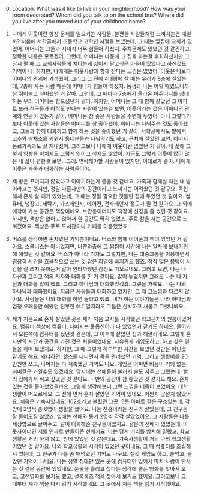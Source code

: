 0. Location. What was it like to live in your neighborhood? How was your room decorated? Whom did you talk to on the school bus? Where did you live after you moved out of your childhood home?

1. 나에게 이웃이란 항상 문제를 일으키는 사람들, 불편한 사람들처럼 느껴지는건 왜일까? 처음에 서학골에서 초등학교 고학년 시절을 보냈는데, 그 때는 옆집에 교회가 있었어. 어머니는 그들과 지내기 너무 힘들어 하셨지. 주차문제도 있었던 것 같긴하고. 정확한 내용은 모르겠어. 그런데, 어머니는 나중에 그 집을 파는걸 후회하셨지만 그 당시 팔 때 그 교회사람들에 치이는게 싫어서 팔고싶은 마음이 있었다고 하신것도 기억이 나. 하지만, 나에게는 이웃사람과 함께 산다는 느낌은 없었어. 이웃은 나보다 어머니의 관계에 가까웠어. 그리고 그 전에 4대림에 살 때는 우리가 8층에 살았는데, 7층에 사는 사람 때문에 어머니가 힘들어 하셨지. 동생과 나는 어릴 때였느니까 참 뛰어놀고 싶어했던 거 같아. 그런데, 그 때마다 7층에서 올라온 아주머니를 상대하는 우리 어머니는 힘드셨던거 같아. 하지만, 어머니는 그 때 함께 살았던 그 아파트 또래 친구들과 아직도 만나는 사람이 있는걸 보면, 이웃이라는 것은 어머니의 관계와 연관이 있는거 같아. 어머니는 참 좋은 사람들을 주변에 두었어. 아니 그렇다기보다 이웃에 있는 사람들은 어머니를 참 좋아했어. 어머니는 나눠주는 것도 좋아했고, 그들과 함께 대화하고 함께 하는 것을 좋아했던 거 같아. 서학골에서도 밭에서 고추와 쌈채소를 키워서 동네분들과 나눠먹기도 하고, 근처에 살았던 교인, 아버지 동료가족과도 잘 지내셨어. 그러고보니 나에게 이웃이란 없었던 거 같아. 내 삶에 그렇게 영향을 미치지도 그렇게 엮이고 싶지도 않았어. 지금도 그렇게 이웃이 많이 않은 내 삶이 편한걸 보면...그래. 연락해야할 사람들이 있지만, 이대로가 좋아. 나에게 이웃은 가족과 대화하는 사람들이야.

2. 제 방은 꾸며지지 않았다고 이야기하는게 좋을 것 같네요. 가족과 함께살 때는 내 방이라고는 했지만, 정말 나혼자만의 공간이라고 느끼기는 어려웠던 것 같구요.  독립해서 혼자 살 때가 있었는데, 그 때는 정말 필요한 것들만 집에 두었던 것 같아요. 컴퓨터, 냉장고, 세탁기, 가스레인지, 에어컨, 전자레인지 정도가 될 것 같아요. 그 외에 애착이 가는 공간은 책장이에요. 보관용이더라도 책장에 신경을 좀 썼던 것 같아요. 하지만, 책상은 없어고 앉아서 쉴 공간도 딱히 없었죠. 주로 잠을 자는 공간으로 느껴졌어요. 책상은 주로 도서관이나 카페를 이용했었죠.

3. 버스를 생각하면 혼자였던 기억뿐이네요. 버스와 함께 이어폰과 책이 있었던 거 같아요. 스쿨버스는 아니었지만, 바쁜와중에 그 짬짬이 시간에 나는 알차게 보내기위해 애썼던 것 같아요. 버스가 아니라 기차도 그렇지만, 나는 대중교통을 이용하면서 굉장히 시간을 효율적으로 쓰는 것 같은 희열에 빠지기도 했죠. 정작 많은 뭉텅이 시간을 잘 쓰지 못하는거 같아 안타까웠던 감정도 떠오르네요. 그러고 보면, 나는 나 자신과 그리고 책의 저자와 대화를 한 거 같아요. 많이 늦었지만 그래도 나는 나 자신과 대화를 많이 했죠. 그리고 하나님과 대화했었겠죠. 그랬을 거예요. 나는 나와 하나님과 대화했어요. 지금은 사람들과 대화하고 있지만, 그 때 그느낌과 다르지 않아요. 사람들은 나와 대화를 하면 놀라고 했죠. 내가 하는 이야기들은 나와 하나님과 엄청 오래동안 해왔던 진부한 얘기일지라도 그들은 신박하고 새롭고 그랬나봐요. 

4. 제가 처음으로 혼자 살았던 곳은 제가 처음 교사를 시작했던 학교근처의 원룸이었어요. 컴퓨터 책상에 컴퓨터, 나머지는 풀옵션이라 다 있었던거 같기도 하네요. 들어가서 오른쪽에 컴퓨터를 뒀던것 같은데, 그 이후에 살았던 집과 헤깔리네요. 그렇게 혼자만의 시간과 공간을 가진 것은 처음이었네요. 자유롭게 게임도하고, 하고 싶은 일들을 하며 보냈지요. 하지만, 그 때 그렇게 허투루만 시간을 보냈던 것만은 아닌것 같기도 해요. 왜냐하면, 헬스를 다니면서 몸을 관리했던 기억, 그리고 생활비를 20만원만 쓰고, 나머지는 다 저축했던 기억도 나요. 게임은 어쩌면 비용이 거의 없는 취미같은 거일수도 있겠네요. 당시에는 선배들이 불러서 술도 사주고 그랬는데, 빨리 집에가서 쉬고 싶었던 것 같아요. 나만의 공간이 참 좋았던 것 같기도 해요. 혼자 있는 것을 좋아했었을까요. 그렇게 생각해보니 그런 느낌을 더듬어 보았어요. 대학생활이 떠오르네요. 그 전에 먼저 혼자 살았던 기억이 있네요. 어쩐지 낯설지 않았어요. 처음은 기숙사였네요. 102호라고 불렸던 그곳. 3룸 아파트 같은 구조였는데, 각방에 2명씩 총 6명이 생활을 했어요. 나는 찬홍이라는 친구와 살았는데, 그 친구는 잘 들어오질 않았죠. 옆에는 선배와 동기 2명씩 각각 살았었어요. 그 사람들은 나를 세상밖으로 끌어주고, 같이 대화해준 친구들이었지요. 같은과 선배가 있었는데, 아웃사이더인 저를 인싸로 만들어준 선배지요. 나는 당시 머리를 방치해 길렀고, 학교 생활은 거의 하지 않고, 방에 있었던 것 같은데요. 기숙사생활이 거의 나의 학교생활이었던 것 같아요. 나의 학교생활의 시작이 있었던 곳이네요. 그 때 컴퓨터를 조립해서 썼는데, 그 친구가 나를 좀 애먹였던 기억도 나구요. 실컷 게임도 하고, 술먹고, 놀았던 기억이 나네요. 나는 정말 침대만 있는 곳에 컴퓨터만 있어서 마치 사람이 안사는 것 같은 공간에 있었네요. 눈물을 흘리고 싶다는 생각에 슬픈 영화를 찾아서 보고, 고전영화를 보기도 했고, 셜록홈즈 책을 찾아서 보기도 했어요. 그러고보니 그 때부터 제가 책을 다시 읽기 시작했네요. 그 곳에서 저는 책을 읽기 시작했어요.